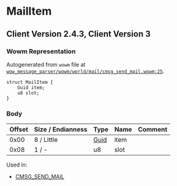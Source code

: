 # MailItem

## Client Version 2.4.3, Client Version 3

### Wowm Representation

Autogenerated from `wowm` file at [`wow_message_parser/wowm/world/mail/cmsg_send_mail.wowm:25`](https://github.com/gtker/wow_messages/tree/main/wow_message_parser/wowm/world/mail/cmsg_send_mail.wowm#L25).
```rust,ignore
struct MailItem {
    Guid item;
    u8 slot;
}
```
### Body

| Offset | Size / Endianness | Type | Name | Comment |
| ------ | ----------------- | ---- | ---- | ------- |
| 0x00 | 8 / Little | [Guid](../types/packed-guid.md) | item |  |
| 0x08 | 1 / - | u8 | slot |  |


Used in:
* [CMSG_SEND_MAIL](cmsg_send_mail.md)

